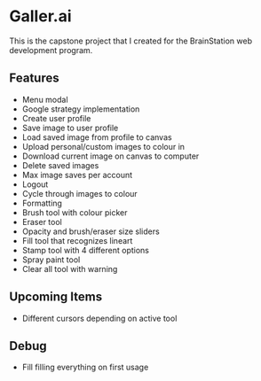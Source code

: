 # Galler.ai

This is the capstone project that I created for the BrainStation web development program.

 ## Features
 - Menu modal
 - Google strategy implementation
 - Create user profile
 - Save image to user profile
 - Load saved image from profile to canvas
 - Upload personal/custom images to colour in
 - Download current image on canvas to computer
 - Delete saved images
 - Max image saves per account
 - Logout
 - Cycle through images to colour
 - Formatting
 - Brush tool with colour picker
 - Eraser tool
 - Opacity and brush/eraser size sliders
 - Fill tool that recognizes lineart
 - Stamp tool with 4 different options
 - Spray paint tool
 - Clear all tool with warning

 ## Upcoming Items
  - Different cursors depending on active tool

 ## Debug
  - Fill filling everything on first usage
